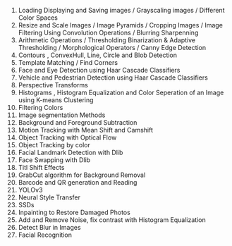 1. Loading Displaying and Saving images / Grayscaling images / Different Color Spaces
2. Resize and Scale Images / Image Pyramids / Cropping Images / Image Filtering Using Convolution Operations / Blurring  Sharpenning
3. Arithmetic Operations / Thresholding Binarization & Adaptive Thresholding / Morphological Operators / Canny Edge Detection
4. Contours , ConvexHull, Line, Circle and Blob Detection
5. Template Matching / Find Corners
6. Face and Eye Detection using Haar Cascade Classifiers
7. Vehicle and Pedestrian Detection using Haar Cascade Classifiers
8. Perspective Transforms
9. Histograms , Histogram Equalization and Color Seperation of an Image using K-means Clustering
10. Filtering Colors
11. Image segmentation Methods
12. Background and Foreground Subtraction
13. Motion Tracking with Mean Shift and Camshift
14. Object Tracking with Optical Flow
15. Object Tracking by color
16. Facial Landmark Detection with Dlib
17. Face Swapping with Dlib
18. Titl Shift Effects
19. GrabCut algorithm for Background Removal
20. Barcode and QR generation and Reading
21. YOLOv3
22. Neural Style Transfer 
23. SSDs
24. Inpainting to Restore Damaged Photos
25. Add and Remove Noise, fix contrast with Histogram Equalization
26. Detect Blur in Images
27. Facial Recognition
